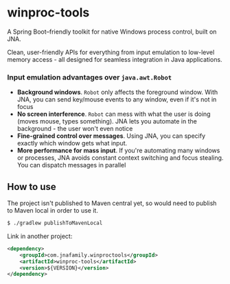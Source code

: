 # winproc-tools

A Spring Boot–friendly toolkit for native Windows process control, built on JNA.

Clean, user-friendly APIs for everything from input emulation to low-level memory access - all designed for seamless integration in Java applications.

### Input emulation advantages over `java.awt.Robot`

- **Background windows**. `Robot` only affects the foreground window. With JNA, you can send key/mouse events to any window, even if it's not in focus
- **No screen interference**. `Robot` can mess with what the user is doing (moves mouse, types something). 
JNA lets you automate in the background - the user won't even notice
- **Fine-grained control over messages**. Using JNA, you can specify exactly which window gets what input.
- **More performance for mass input**. If you're automating many windows or processes, JNA avoids constant context switching and focus stealing. 
You can dispatch messages in parallel

## How to use

The project isn't published to Maven central yet, so would need to publish to Maven local in order to use it.

```sh
$ ./gradlew publishToMavenLocal
```

Link in another project:

```xml
<dependency>
    <groupId>com.jnafamily.winproctools</groupId>
    <artifactId>winproc-tools</artifactId>
    <version>${VERSION}</version>
</dependency>
```